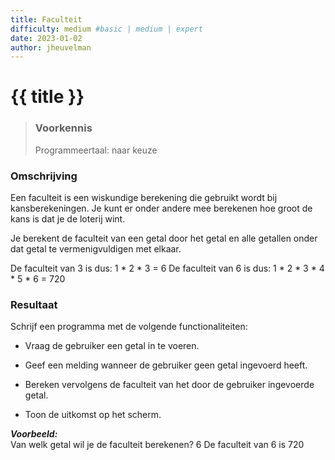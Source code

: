```yaml
---
title: Faculteit
difficulty: medium #basic | medium | expert
date: 2023-01-02
author: jheuvelman
---
```




# {{ title }}

> ### Voorkennis
> Programmeertaal: naar keuze

### Omschrijving
Een faculteit is een wiskundige berekening die gebruikt wordt bij
kansberekeningen. Je kunt er onder andere mee berekenen hoe groot de
kans is dat je de loterij wint.

Je berekent de faculteit van een getal door het getal en alle getallen
onder dat getal te vermenigvuldigen met elkaar.

De faculteit van 3 is dus: 1 \* 2 \* 3 = 6 De faculteit van 6 is dus: 1
\* 2 \* 3 \* 4 \* 5 \* 6 = 720

### Resultaat
Schrijf een programma met de volgende functionaliteiten:

- Vraag de gebruiker een getal in te voeren.

- Geef een melding wanneer de gebruiker geen getal ingevoerd heeft.

- Bereken vervolgens de faculteit van het door de gebruiker ingevoerde
  getal.

- Toon de uitkomst op het scherm.

***Voorbeeld:***  
Van welk getal wil je de faculteit berekenen? 6 De faculteit van 6 is
720
